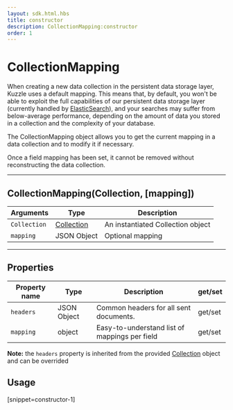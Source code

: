 ```yaml
---
layout: sdk.html.hbs
title: constructor
description: CollectionMapping:constructor
order: 1
---
```


# CollectionMapping

When creating a new data collection in the persistent data storage layer, Kuzzle uses a default mapping.
This means that, by default, you won't be able to exploit the full capabilities of our persistent data storage layer (currently handled by [ElasticSearch](https://www.elastic.co/products/elasticsearch)), and your searches may suffer from below-average performance, depending on the amount of data you stored in a collection and the complexity of your database.

The CollectionMapping object allows you to get the current mapping in a data collection and to modify it if necessary.

<div class="alert alert-info">
Once a field mapping has been set, it cannot be removed without reconstructing the data collection.
</div>

---

## CollectionMapping(Collection, [mapping])

| Arguments    | Type                                           | Description                       |
| ------------ | ---------------------------------------------- | --------------------------------- |
| `Collection` | [Collection](/sdk-reference/php/3/collection/) | An instantiated Collection object |
| `mapping`    | JSON Object                                    | Optional mapping                  |

---

## Properties

| Property name | Type        | Description                                   | get/set |
| ------------- | ----------- | --------------------------------------------- | ------- |
| `headers`     | JSON Object | Common headers for all sent documents.        | get/set |
| `mapping`     | object      | Easy-to-understand list of mappings per field | get/set |

**Note:** the `headers` property is inherited from the provided [Collection](/sdk-reference/php/3/collection/) object and can be overrided

## Usage

[snippet=constructor-1]

